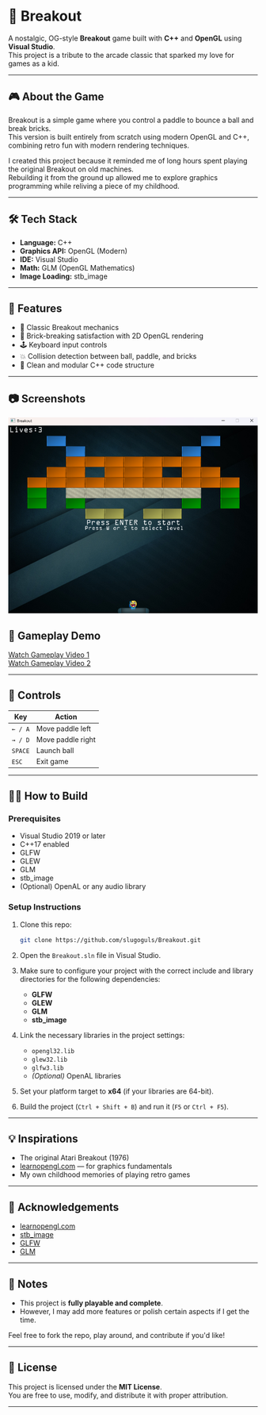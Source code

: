 # 🧱 Breakout

A nostalgic, OG-style **Breakout** game built with **C++** and **OpenGL** using **Visual Studio**.  
This project is a tribute to the arcade classic that sparked my love for games as a kid.

---

## 🎮 About the Game

Breakout is a simple game where you control a paddle to bounce a ball and break bricks.  
This version is built entirely from scratch using modern OpenGL and C++, combining retro fun with modern rendering techniques.

I created this project because it reminded me of long hours spent playing the original Breakout on old machines.  
Rebuilding it from the ground up allowed me to explore graphics programming while reliving a piece of my childhood.

---

## 🛠️ Tech Stack

- **Language:** C++
- **Graphics API:** OpenGL (Modern)
- **IDE:** Visual Studio
- **Math:** GLM (OpenGL Mathematics)
- **Image Loading:** stb_image

---

## 🚀 Features

- 🧱 Classic Breakout mechanics  
- 🎨 Brick-breaking satisfaction with 2D OpenGL rendering  
- 🕹️ Keyboard input controls  
- 💥 Collision detection between ball, paddle, and bricks  
- 🧼 Clean and modular C++ code structure

---

## 📷 Screenshots

![Level 1](./Level.png)

## 🎥 Gameplay Demo

[Watch Gameplay Video 1](./win.mp4)  
[Watch Gameplay Video 2](./powerUp.mp4)

---

## 🧾 Controls

| Key         | Action           |
|-------------|------------------|
| `← / A`     | Move paddle left |
| `→ / D`     | Move paddle right|
| `SPACE`     | Launch ball      |
| `ESC`       | Exit game        |

---

## 🧑‍💻 How to Build

### Prerequisites

- Visual Studio 2019 or later
- C++17 enabled
- GLFW
- GLEW
- GLM
- stb_image
- (Optional) OpenAL or any audio library

### Setup Instructions

1. Clone this repo:
   ```bash
   git clone https://github.com/slugoguls/Breakout.git
   
2. Open the `Breakout.sln` file in Visual Studio.

3. Make sure to configure your project with the correct include and library directories for the following dependencies:
   - **GLFW**
   - **GLEW**
   - **GLM**
   - **stb_image**

4. Link the necessary libraries in the project settings:
   - `opengl32.lib`
   - `glew32.lib`
   - `glfw3.lib`
   - *(Optional)* OpenAL libraries

5. Set your platform target to **x64** (if your libraries are 64-bit).

6. Build the project (`Ctrl + Shift + B`) and run it (`F5` or `Ctrl + F5`).

---

## 💡 Inspirations

- The original Atari Breakout (1976)
- [learnopengl.com](https://learnopengl.com) — for graphics fundamentals
- My own childhood memories of playing retro games

---

## 🙏 Acknowledgements

- [learnopengl.com](https://learnopengl.com)
- [stb_image](https://github.com/nothings/stb)
- [GLFW](https://www.glfw.org/)
- [GLM](https://github.com/g-truc/glm)

---

## 📌 Notes

- This project is **fully playable and complete**.
- However, I may add more features or polish certain aspects if I get the time.

Feel free to fork the repo, play around, and contribute if you'd like!

---

## 📃 License

This project is licensed under the **MIT License**.  
You are free to use, modify, and distribute it with proper attribution.

---
